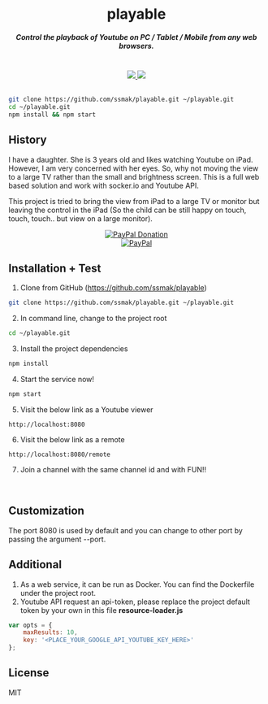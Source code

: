<h1 align="center">playable</h1>

<h5 align="center">Control the playback of Youtube on PC / Tablet / Mobile from any web browsers.</h5>

<br />
<div align="center">
  <a href="https://github.com/ssmak/playable">
    <img src="https://img.shields.io/badge/version-v1.0.0-blueviolet.svg" />
  </a>
  <a href="https://github.com/ssmak/playable">
    <img src="https://img.shields.io/badge/env-nodejs-orange.svg" />
  </a>
</div>
<br />

``` bash
git clone https://github.com/ssmak/playable.git ~/playable.git
cd ~/playable.git
npm install && npm start
```
## History
I have a daughter. She is 3 years old and likes watching Youtube on iPad. However, I am very concerned with her eyes. So, why not moving the view to a large TV rather than the small and brightness screen.
This is a full web based solution and work with socker.io and Youtube API.

This project is tried to bring the view from iPad to a large TV or monitor but leaving the control in the iPad (So the child can be still happy on touch, touch, touch.. but view on a large monitor).
<br />
<div align="center">
  <a href="https://paypal.me/ssmak">
    <img src="https://img.shields.io/badge/Donate-PayPal-green.svg" alt="PayPal Donation" />
  </a>
  <br />
  <a href="https://paypal.me/ssmak">
    <img src="https://www.paypalobjects.com/webstatic/mktg/logo/AM_mc_vs_dc_ae.jpg" alt="PayPal" />
  </a>
</div>

## Installation + Test
1. Clone from GitHub (https://github.com/ssmak/playable)
``` bash
git clone https://github.com/ssmak/playable.git ~/playable.git
```
2. In command line, change to the project root
``` bash
cd ~/playable.git
```
3. Install the project dependencies
``` bash
npm install
```
4. Start the service now!
``` bash
npm start
```
5. Visit the below link as a Youtube viewer
```
http://localhost:8080
```
6. Visit the below link as a remote
```
http://localhost:8080/remote
```
7. Join a channel with the same channel id and with FUN!!
<br />

## Customization
The port 8080 is used by default and you can change to other port by passing the argument --port.

## Additional
1. As a web service, it can be run as Docker. You can find the Dockerfile under the project root.
2. Youtube API request an api-token, please replace the project default token by your own in this file <b>resource-loader.js</b><br />
```javascript
var opts = {
	maxResults: 10,
	key: '<PLACE_YOUR_GOOGLE_API_YOUTUBE_KEY_HERE>'
};
```

## License
MIT
